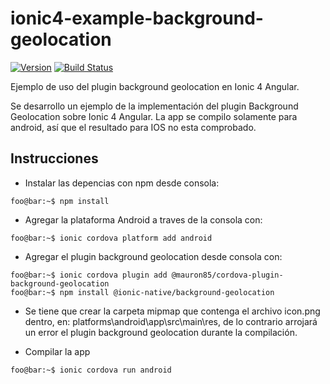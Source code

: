 # ionic4-example-background-geolocation

[![Version](https://img.shields.io/badge/version-1.0.1-blue)](https://img.shields.io/badge/version-1.0.1-blue)
[![Build Status](https://travis-ci.org/alxsmora1/ionic4-example-background-geolocation.svg?branch=master)](https://travis-ci.org/alxsmora1/ionic4-example-background-geolocation)

Ejemplo de uso del plugin background geolocation en Ionic 4 Angular.

Se desarrollo un ejemplo de la implementación del plugin Background Geolocation sobre Ionic 4 Angular.
La app se compilo solamente para android, así que el resultado para IOS no esta comprobado.

## Instrucciones
* Instalar las depencias con npm desde consola:
```console
foo@bar:~$ npm install
```
* Agregar la plataforma Android a traves de la consola con:
```console
foo@bar:~$ ionic cordova platform add android
```
* Agregar el plugin background geolocation desde consola con:
```console
foo@bar:~$ ionic cordova plugin add @mauron85/cordova-plugin-background-geolocation
foo@bar:~$ npm install @ionic-native/background-geolocation
```
* Se tiene que crear la carpeta mipmap que contenga el archivo icon.png dentro, en: platforms\android\app\src\main\res, de lo contrario arrojará un error el plugin background geolocation durante la compilación.

* Compilar la app
```console
foo@bar:~$ ionic cordova run android
```



